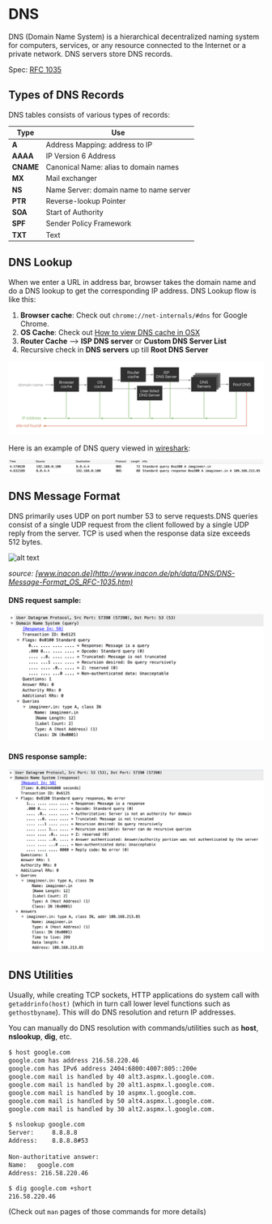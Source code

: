 # DNS

DNS (Domain Name System) is a hierarchical decentralized naming system for computers, services, or any resource connected to the Internet or a private network. DNS servers store DNS records.

Spec: [RFC 1035](https://www.ietf.org/rfc/rfc1035.txt)

## Types of DNS Records

DNS tables consists of various types of records:

| Type      | Use                                     |
|-----------|-----------------------------------------|
| **A**     | Address Mapping: address to IP          |
| **AAAA**  | IP Version 6 Address                    |
| **CNAME** | Canonical Name: alias to domain names   |
| **MX**    | Mail exchanger                          |
| **NS**    | Name Server: domain name to name server |
| **PTR**   | Reverse-lookup Pointer                  |
| **SOA**   | Start of Authority                      |
| **SPF**   | Sender Policy Framework                 |
| **TXT**   | Text                                    |


## DNS Lookup 

When we enter a URL in address bar, browser takes the domain name and do a DNS lookup to get the corresponding IP address. DNS Lookup flow is like this:
  1. **Browser cache**: Check out `chrome://net-internals/#dns` for Google Chrome.
  2. **OS Cache**: Check out [How to view DNS cache in OSX](http://stackoverflow.com/questions/38867905/how-to-view-dns-cache-in-osx/38882447#38882447)
  3. **Router Cache** --> **ISP DNS server** or **Custom DNS Server List**
  4. Recursive check in **DNS servers** up till **Root DNS Server**

![alt text](./img/dns_lookup.jpg "DNS Lookup flow")

Here is an example of DNS query viewed in [wireshark](https://www.wireshark.org/):

![alt text](./img/dns_wireshark.jpg "Wireshark screenshot of DNS query")

## DNS Message Format

DNS primarily uses UDP on port number 53 to serve requests.DNS queries consist of a single UDP request from the client followed by a single UDP reply from the server. TCP is used when the response data size exceeds 512 bytes.

![alt text](http://www.inacon.de/ph/data/images/F_126_OSOS_DNS-Message-Format_002.jpg "DNS Message Fromat")

*source: [www.inacon.de](http://www.inacon.de/ph/data/DNS/DNS-Message-Format_OS_RFC-1035.htm)*

#### DNS request sample:

![alt text](./img/dns_req_sample.png "DNS Request screenshot")

#### DNS response sample:

![alt text](./img/dns_res_sample.png "DNS Response screenshot")

## DNS Utilities

Usually, while creating TCP sockets, HTTP applications do system call with `getaddrinfo(host)` (which in turn call lower level functions such as `gethostbyname`). This will do DNS resolution and return IP addresses.

You can manually do DNS resolution with commands/utilities such as **host**, **nslookup**, **dig**, etc.

```
$ host google.com
google.com has address 216.58.220.46
google.com has IPv6 address 2404:6800:4007:805::200e
google.com mail is handled by 40 alt3.aspmx.l.google.com.
google.com mail is handled by 20 alt1.aspmx.l.google.com.
google.com mail is handled by 10 aspmx.l.google.com.
google.com mail is handled by 50 alt4.aspmx.l.google.com.
google.com mail is handled by 30 alt2.aspmx.l.google.com.
```

```
$ nslookup google.com
Server:		8.8.8.8
Address:	8.8.8.8#53

Non-authoritative answer:
Name:	google.com
Address: 216.58.220.46
```

```
$ dig google.com +short
216.58.220.46
```

(Check out `man` pages of those commands for more details)
